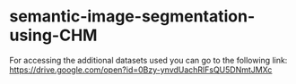 # semantic-image-segmentation-using-CHM
For accessing the additional datasets used you can go to the following link: https://drive.google.com/open?id=0Bzy-ynvdUachRlFsQU5DNmtJMXc
